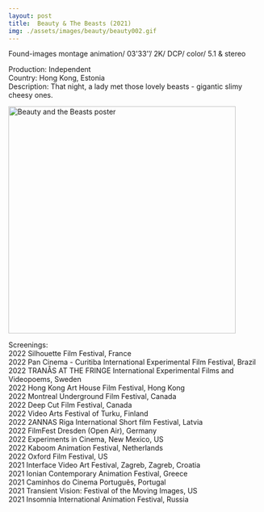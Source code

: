 ```yaml
---
layout: post
title:  Beauty & The Beasts (2021)
img: ./assets/images/beauty/beauty002.gif
---
```


Found-images montage animation/ 03'33’’/ 2K/ DCP/ color/ 5.1 & stereo  
  
Production: Independent  
Country: Hong Kong, Estonia  
Description: That night, a lady met those lovely beasts - gigantic slimy cheesy ones.  
  
<img src="{{ site.baseurl }}/assets/images/beauty/beauty001.jpg" alt="Beauty and the Beasts poster" width="450"/>  
  
Screenings:  
2022 Silhouette Film Festival, France  
2022 Pan Cinema - Curitiba International Experimental Film Festival, Brazil  
2022 TRANÅS AT THE FRINGE International Experimental Films and Videopoems, Sweden  
2022 Hong Kong Art House Film Festival, Hong Kong  
2022 Montreal Underground Film Festival, Canada  
2022 Deep Cut Film Festival, Canada  
2022 Video Arts Festival of Turku, Finland  
2022 2ANNAS Riga International Short film Festival, Latvia  
2022 FilmFest Dresden (Open Air), Germany  
2022 Experiments in Cinema, New Mexico, US  
2022 Kaboom Animation Festival, Netherlands  
2022 Oxford Film Festival, US  
2021 Interface Video Art Festival, Zagreb, Zagreb, Croatia  
2021 Ionian Contemporary Animation Festival, Greece  
2021 Caminhos do Cinema Português, Portugal  
2021 Transient Vision: Festival of the Moving Images, US  
2021 Insomnia International Animation Festival, Russia
